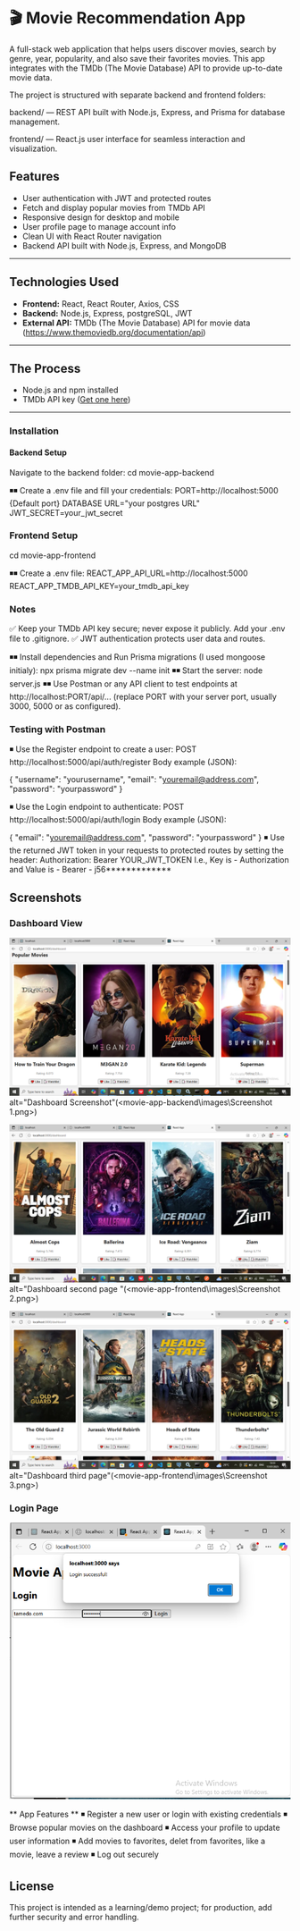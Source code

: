 # 🎬 Movie Recommendation App

A full-stack web application that helps users discover movies, search by genre, year, popularity, and also save their favorites movies. This app integrates with the TMDb (The Movie Database) API to provide up-to-date movie data.

The project is structured with separate backend and frontend folders:

backend/ — REST API built with Node.js, Express, and Prisma for database management.

frontend/ — React.js user interface for seamless interaction and visualization.

## Features

- User authentication with JWT and protected routes
- Fetch and display popular movies from TMDb API
- Responsive design for desktop and mobile
- User profile page to manage account info
- Clean UI with React Router navigation
- Backend API built with Node.js, Express, and MongoDB

---

## Technologies Used

- **Frontend:** React, React Router, Axios, CSS
- **Backend:** Node.js, Express, postgreSQL, JWT
- **External API:** TMDb (The Movie Database) API for movie data (https://www.themoviedb.org/documentation/api)

---

## The Process

- Node.js and npm installed
- TMDb API key ([Get one here](https://www.themoviedb.org/documentation/api))

---

### Installation

#### Backend Setup

Navigate to the backend folder:
cd movie-app-backend

◾◾ Create a .env file and fill your credentials: 
	PORT=http://localhost:5000 {Default port}
	DATABASE URL="your postgres URL"
	JWT_SECRET=your_jwt_secret

### Frontend Setup 
cd movie-app-frontend 

◾◾ Create a .env file:
	REACT_APP_API_URL=http://localhost:5000
	REACT_APP_TMDB_API_KEY=your_tmdb_api_key
 ### Notes
✅ Keep your TMDb API key secure; never expose it publicly. Add your .env file to .gitignore. 
✅ JWT authentication protects user data and routes.

◾◾ Install dependencies and Run Prisma migrations (I used mongoose initialy):
    npx prisma migrate dev --name init
◾◾ Start the server:
    node server.js
◾◾ Use Postman or any API client to test endpoints at http://localhost:PORT/api/... (replace PORT with your server port, usually 3000, 5000 or as configured). 

### Testing with Postman
◾ Use the Register endpoint to create a user:
POST http://localhost:5000/api/auth/register
Body example (JSON):

{
  "username": "yourusername",
  "email": "youremail@address.com",
  "password": "yourpassword"
}

◾ Use the Login endpoint to authenticate:
POST http://localhost:5000/api/auth/login
Body example (JSON):

{
  "email": "youremail@address.com",
  "password": "yourpassword"
}
◾ Use the returned JWT token in your requests to protected routes by setting the header:
Authorization: Bearer YOUR_JWT_TOKEN 
I.e., Key is - Authorization and Value is - Bearer - j56*************

## Screenshots

### Dashboard View

![Dashboard Screenshot](<movie-app-backend/images/Screenshot 1.png>) alt="Dashboard Screenshot"(<movie-app-backend\images\Screenshot 1.png>)

![Dashboard Screenshot2](<movie-app-backend/images/Screenshot 2.png>) alt="Dashboard second page "(<movie-app-frontend\images\Screenshot 2.png>)

![Dashboard Screenshot](<movie-app-backend/images/Screenshot 3.png>) alt="Dashboard third page"(<movie-app-frontend\images\Screenshot 3.png>)

### Login Page

![Login Screenshot](<movie-app-backend/images/Screenshot login page.png>)

** App Features **
◾ Register a new user or login with existing credentials
◾ Browse popular movies on the dashboard
◾ Access your profile to update user information
◾ Add movies to favorites, delet from favorites, like a movie, leave a review
◾ Log out securely

## License
This project is intended as a learning/demo project; for production, add further security and error handling.
